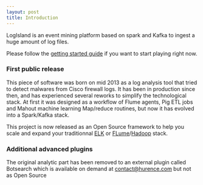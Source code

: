 ```yaml
---
layout: post
title: Introduction
---
```


LogIsland is an event mining platform based on spark and Kafka to ingest a huge amount of log files.

Please follow the [getting started guide](/getting-started) if you want to start playing right now.




### First public release
This piece of software was born on mid 2013 as a log analysis tool that tried to detect malwares from Cisco firewall logs.
It has been in production since then, and has experienced several reworks to simplify the technological stack.
At first it was designed as a workflow of Flume agents, Pig ETL jobs and Mahout machine learning Map/reduce routines, but 
now it has evolved into a Spark/Kafka stack. 

This project is now released as an Open Source framework to help you scale and expand your traditionnal [ELK](https://www.elastic.co/downloads) or [FLume](https://flume.apache.org/)/[Hadoop](https://hadoop.apache.org/) stack.

### Additional advanced plugins
The original analytic part has been removed to an external plugin called Botsearch which is available on demand at [contact@hurence.com](mailto:contact@hurence.com)
but not as Open Source


